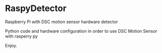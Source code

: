 # RaspyDetector
Raspberry Pi with DSC motion sensor hardware detector 

Python code and hardware configuration in order to use DSC Motion Sensor with rasperry py

Enjoy.
